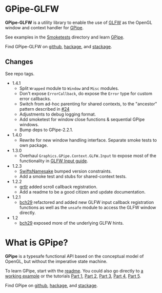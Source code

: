 # GPipe-GLFW

**GPipe-GLFW** is a utility library to enable the use of [GLFW](http://www.glfw.org/)
as the OpenGL window and context handler for [GPipe](#what-is-gpipe).

See examples in the [Smoketests](Smoketests) directory and learn [GPipe](#what-is-gpipe).

Find GPipe-GLFW on
[github](https://github.com/plredmond/GPipe-GLFW),
[hackage](https://hackage.haskell.org/package/GPipe-GLFW), and
[stackage](https://www.stackage.org/package/GPipe-GLFW).

## Changes

See repo tags.

* 1.4.1
    * Split `Wrapped` module to `Window` and `Misc` modules.
    * Don't expose `ErrorCallback`, do expose  the `Error` type for custom error callbacks.
    * Switch from ad-hoc parenting for shared contexts, to the "ancestor" pattern described in [#24](https://github.com/plredmond/GPipe-GLFW/issues/24#issuecomment-299681824)
    * Adjustments to debug logging format.
    * Add smoketest for window close functions & sequential GPipe windows.
    * Bump deps to GPipe-2.2.1.
* 1.4.0
    * Rewrite for new window handling interface. Separate smoke tests to own package.
* 1.3.0
    * Overhaul `Graphics.GPipe.Context.GLFW.Input` to expose most of the functionality in [GLFW Input guide](http://www.glfw.org/docs/latest/input_guide.html).
* 1.2.3
    * [SwiftsNamesake](https://github.com/SwiftsNamesake) bumped version constraints.
    * Add a smoke test and stubs for shared-context tests.
* 1.2.2
    * [grtlr](https://github.com/grtlr) added scroll callback registration.
    * Add a readme to be a good citizen and update documentation.
* 1.2.1
    * [bch29](https://github.com/bch29) refactored and added new GLFW input callback registration functions as well as the `unsafe` module to access the GLFW window directly.
* 1.2
    * [bch29](https://github.com/bch29) exposed more of the underlying GLFW hints.

# What is GPipe?

**GPipe** is a typesafe functional API based on the conceptual model of OpenGL,
but without the imperative state machine.

To learn GPipe, start with the [readme](https://github.com/tobbebex/GPipe-Core#readme).
You could also go directly to [a working example](https://github.com/plredmond/GPipe-Test#readme)
or the tutorials
[Part 1](http://tobbebex.blogspot.se/2015/09/gpu-programming-in-haskell-using-gpipe.html),
[Part 2](http://tobbebex.blogspot.se/2015/09/gpu-programming-in-haskell-using-gpipe_11.html),
[Part 3](http://tobbebex.blogspot.se/2015/10/gpu-programming-in-haskell-using-gpipe.html),
[Part 4](http://tobbebex.blogspot.se/2015/10/gpu-programming-in-haskell-using-gpipe_21.html),
[Part 5](http://tobbebex.blogspot.se/2015/11/gpu-programming-in-haskell-using-gpipe.html).

Find GPipe on
[github](https://github.com/tobbebex/GPipe-Core),
[hackage](https://hackage.haskell.org/package/GPipe), and
[stackage](https://www.stackage.org/package/GPipe).
